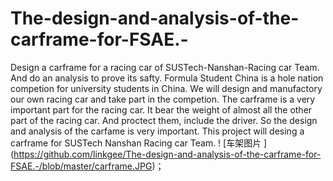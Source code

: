 # The-design-and-analysis-of-the-carframe-for-FSAE.-
Design a carframe for a racing car of SUSTech-Nanshan-Racing car Team. And do an analysis to prove its safty. 
Formula Student China is a hole nation competion for university students in China.  We will design and manufactory our own racing car and take part in the competion. The carframe is a very important part for the racing car. It bear the weight of almost all the other part of the racing car. And proctect them, include the driver. So the design and analysis of the carfame is very important. This project will desing a carframe for SUSTech Nanshan Racing car Team.
! [车架图片 ] (https://github.com/linkgee/The-design-and-analysis-of-the-carframe-for-FSAE.-/blob/master/carframe.JPG)；
